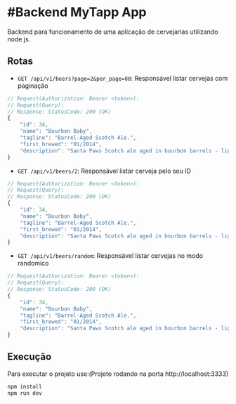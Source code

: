 # #Backend MyTapp App
Backend para funcionamento de uma aplicação de cervejarias utilizando node js.

## Rotas

- `GET /api/v1/beers?page=2&per_page=80`: Responsável listar cervejas com paginação
```js
// Request(Authorization: Bearer <token>):
// Request(Query):
// Response: StatusCode: 200 (OK)
{
    "id": 34,
    "name": "Bourbon Baby",
    "tagline": "Barrel-Aged Scotch Ale.",
    "first_brewed": "01/2014",
    "description": "Santa Paws Scotch ale aged in bourbon barrels - light, dry and toasty, with vanilla, hints of chocolate and ginger biscuit, and a faint spicy hoppiness."
}
```

- `GET /api/v1/beers/2`: Responsável listar cerveja pelo seu ID
```js
// Request(Authorization: Bearer <token>):
// Request(Query):
// Response: StatusCode: 200 (OK)
{
    "id": 34,
    "name": "Bourbon Baby",
    "tagline": "Barrel-Aged Scotch Ale.",
    "first_brewed": "01/2014",
    "description": "Santa Paws Scotch ale aged in bourbon barrels - light, dry and toasty, with vanilla, hints of chocolate and ginger biscuit, and a faint spicy hoppiness."
}
```

- `GET /api/v1/beers/random`: Responsável listar cervejas no modo randomico
```js
// Request(Authorization: Bearer <token>):
// Request(Query):
// Response: StatusCode: 200 (OK)
{
    "id": 34,
    "name": "Bourbon Baby",
    "tagline": "Barrel-Aged Scotch Ale.",
    "first_brewed": "01/2014",
    "description": "Santa Paws Scotch ale aged in bourbon barrels - light, dry and toasty, with vanilla, hints of chocolate and ginger biscuit, and a faint spicy hoppiness."
}
```


## Execução
Para executar o projeto use:(Projeto rodando na porta http://localhost:3333)
```js
npm install
npm run dev
```
